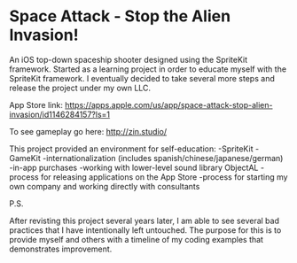 # Space Attack - Stop the Alien Invasion!

An iOS top-down spaceship shooter designed using the SpriteKit framework. Started as a learning project in order to educate myself with the SpriteKit framework. I eventually decided to take several more steps and release the project under my own LLC.


App Store link: https://apps.apple.com/us/app/space-attack-stop-alien-invasion/id1146284157?ls=1

To see gameplay go here: http://zin.studio/


This project provided an environment for self-education:
-SpriteKit
-GameKit
-internationalization (includes spanish/chinese/japanese/german)
-in-app purchases
-working with lower-level sound library ObjectAL
-process for releasing applications on the App Store
-process for starting my own company and working directly with consultants


P.S.

After revisting this project several years later, I am able to see several bad practices that I have intentionally left untouched. The purpose for this is to provide myself and others with a timeline of my coding examples that demonstrates improvement.
